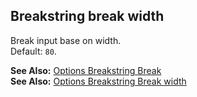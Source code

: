 ## Breakstring break width

Break input base on width.  
Default: `80`.

**See Also:** [Options Breakstring Break](/grunt-build-include/pages/Docs/Options/breakstring/break/index.html)  
**See Also:** [Options Breakstring Break width](/grunt-build-include/pages/Docs/Options/breakstring/break/width/index.html)  